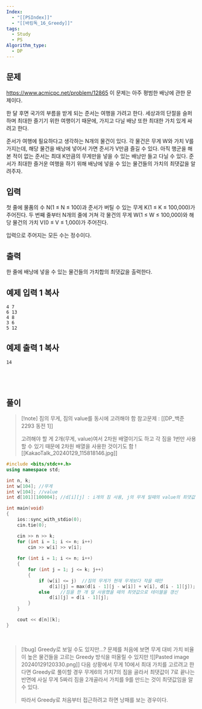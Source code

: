 ```yaml
---
Index:
  - "[[PSIndex]]"
  - "[[바킹독_16_Greedy]]"
tags:
  - Study
  - PS
Algorithm_type:
  - DP
---
```

## 문제
https://www.acmicpc.net/problem/12865
이 문제는 아주 평범한 배낭에 관한 문제이다.

한 달 후면 국가의 부름을 받게 되는 준서는 여행을 가려고 한다. 세상과의 단절을 슬퍼하며 최대한 즐기기 위한 여행이기 때문에, 가지고 다닐 배낭 또한 최대한 가치 있게 싸려고 한다.

준서가 여행에 필요하다고 생각하는 N개의 물건이 있다. 각 물건은 무게 W와 가치 V를 가지는데, 해당 물건을 배낭에 넣어서 가면 준서가 V만큼 즐길 수 있다. 아직 행군을 해본 적이 없는 준서는 최대 K만큼의 무게만을 넣을 수 있는 배낭만 들고 다닐 수 있다. 준서가 최대한 즐거운 여행을 하기 위해 배낭에 넣을 수 있는 물건들의 가치의 최댓값을 알려주자.

## 입력

첫 줄에 물품의 수 N(1 ≤ N ≤ 100)과 준서가 버틸 수 있는 무게 K(1 ≤ K ≤ 100,000)가 주어진다. 두 번째 줄부터 N개의 줄에 거쳐 각 물건의 무게 W(1 ≤ W ≤ 100,000)와 해당 물건의 가치 V(0 ≤ V ≤ 1,000)가 주어진다.

입력으로 주어지는 모든 수는 정수이다.

## 출력

한 줄에 배낭에 넣을 수 있는 물건들의 가치합의 최댓값을 출력한다.

## 예제 입력 1 복사

```
4 7
6 13
4 8
3 6
5 12
```

## 예제 출력 1 복사

```
14
```
   
---
## 풀이
> [!note] 짐의 무게, 짐의 value를 동시에 고려해야 함
> 참고문제 : [[DP_백준2293 동전 1]]
> 
> 고려해야 할 게 2개(무게, value)여서 2차원 배열이기도 하고
> 각 짐을 1번만 사용할 수 있기 때문에 2차원 배열을 사용한 것이기도 함
> ![[KakaoTalk_20240129_115818146.jpg]]
```cpp
#include <bits/stdc++.h>
using namespace std;

int n, k;
int w[104];	//무게
int v[104];	//value
int d[101][100004];	//d[i][j] : i개의 짐 사용, j의 무게 일때의 value의 최댓값

int main(void)
{
	ios::sync_with_stdio(0);
	cin.tie(0);

	cin >> n >> k;
	for (int i = 1; i <= n; i++)
		cin >> w[i] >> v[i];
	
	for (int i = 1; i <= n; i++)
	{
		for (int j = 1; j <= k; j++)
		{
			if (w[i] <= j)	//짐의 무게가 현재 무게보다 작을 때만
				d[i][j] = max(d[i - 1][j - w[i]] + v[i], d[i - 1][j]);
			else	//짐을 한 개 덜 사용했을 때의 최댓값으로 테이블을 갱신
				d[i][j] = d[i - 1][j];
		}
	}

	cout << d[n][k];
}
```
   
> [!bug] Greedy로 보일 수도 있지만...?
> 문제를 처음에 보면 무게 대비 가치 비율이 높은 물건들을 고르는 Greedy 방식을 떠올릴 수 있지만
> ![[Pasted image 20240129120330.png]]
> 다음 상황에서 무게 10에서 최대 가치를 고르려고 한다면
> Greedy로 풀이할 경우 무게6의 가치7의 짐을 골라서 최댓값이 7로 끝나는 반면에
> 사실 무게 5짜리 짐을 2개골라서 가치를 9를 만드는 것이 최댓값임을 알 수 있다.
> 
> 따라서 Greedy로 처음부터 접근하려고 하면 낭패를 보는 경우이다.
